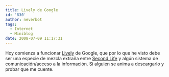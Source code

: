 ```yaml
---
title: Lively de Google
id: '830'
author: neverbot
tags:
  - Internet
  - Miniblog
date: 2008-07-09 11:17:31
---
```


Hoy comienza a funcionar [Lively](http://www.lively.com/) de Google, que por lo que he visto debe ser una especie de mezcla extraña entre [Second Life](http://en.wikipedia.org/wiki/Second_Life) y algún sistema de comunicación/acceso a la información. Si alguien se anima a descargarlo y probar que me cuente.